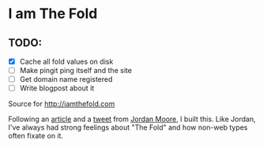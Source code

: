 # I am The Fold

## TODO:

- [x] Cache all fold values on disk
- [ ] Make pingit ping itself and the site
- [ ] Get domain name registered
- [ ] Write blogpost about it

Source for http://iamthefold.com

Following an [article](http://www.jordanm.co.uk/post/110325451951/i-am-the-fold) and a [tweet](https://twitter.com/jordanmoore/status/563980959901843456) from [Jordan Moore](http://jordanm.co.uk), I built this. Like Jordan, I've always had strong feelings about "The Fold" and how non-web types often fixate on it.

<!-- I've detailed how I put this whole thing together in a [blog post]()), if you're interested. -->
